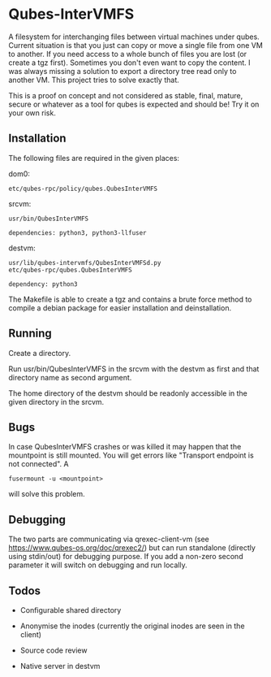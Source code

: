 Qubes-InterVMFS
==============

A filesystem for interchanging files between virtual machines under qubes.
Current situation is that you just can copy or move a single file from one VM
to another.  If you need access to a whole bunch of files you are lost (or
create a tgz first). Sometimes you don't even want to copy the content. I was
always missing a solution to export a directory tree read only to another VM.
This project tries to solve exactly that.

This is a proof on concept and not considered as stable, final, mature, secure
or whatever as a tool for qubes is expected and should be! Try it on your own
risk.

Installation
------------

The following files are required in the given places:

dom0:

	etc/qubes-rpc/policy/qubes.QubesInterVMFS

srcvm:

	usr/bin/QubesInterVMFS

	dependencies: python3, python3-llfuser

destvm:

	usr/lib/qubes-intervmfs/QubesInterVMFSd.py
	etc/qubes-rpc/qubes.QubesInterVMFS

	dependency: python3

The Makefile is able to create a tgz and contains a brute force method to
compile a debian package for easier installation and deinstallation.

Running
-------

Create a directory.

Run usr/bin/QubesInterVMFS in the srcvm with the destvm as first and that
directory name as second argument.

The home directory of the destvm should be readonly accessible in the given
directory in the srcvm.

Bugs
----

In case QubesInterVMFS crashes or was killed it may happen that the mountpoint
is still mounted. You will get errors like "Transport endpoint is not
connected". A

```
fusermount -u <mountpoint>
```

will solve this problem.

Debugging
---------

The two parts are communicating via qrexec-client-vm (see
https://www.qubes-os.org/doc/qrexec2/) but can run standalone (directly using
stdin/out) for debugging purpose. If you add a non-zero second parameter it
will switch on debugging and run locally.

Todos
-----

- Configurable shared directory

- Anonymise the inodes (currently the original inodes are seen in the client)

- Source code review

- Native server in destvm


